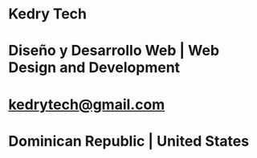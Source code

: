 # Kedry Tech
# Diseño y Desarrollo Web | Web Design and Development
# kedrytech@gmail.com
# Dominican Republic | United States
